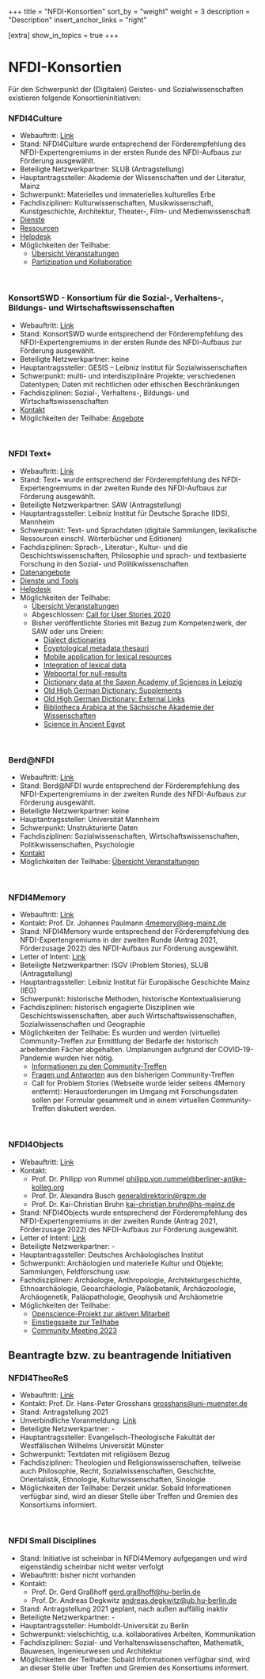 +++
title = "NFDI-Konsortien"
sort_by = "weight"
weight = 3
description = "Description"
insert_anchor_links = "right"

[extra]
show_in_topics = true
+++

# NFDI-Konsortien

Für den Schwerpunkt der (Digitalen) Geistes- und Sozialwissenschaften existieren folgende Konsortieninitiativen:

### NFDI4Culture
* Webauftritt: [Link](https://www.nfdi4culture.de/)
* Stand: NFDI4Culture wurde entsprechend der Förderempfehlung des NFDI-Expertengremiums in der ersten Runde des NFDI-Aufbaus zur Förderung ausgewählt.
* Beteiligte Netzwerkpartner: SLUB (Antragstellung)
* Hauptantragssteller: Akademie der Wissenschaften und der Literatur, Mainz
* Schwerpunkt: Materielles und immaterielles kulturelles Erbe
* Fachdisziplinen: Kulturwissenschaften, Musikwissenschaft, Kunstgeschichte, Architektur, Theater-, Film- und Medienwissenschaft
* [Dienste](https://nfdi4culture.de/services.html)
* [Ressourcen](https://nfdi4culture.de/resources.html)
* [Helpdesk](https://nfdi4culture.de/helpdesk.html)
* Möglichkeiten der Teilhabe:
  * [Übersicht Veranstaltungen](https://nfdi4culture.de/de/veranstaltungen.html)
  * [Partizipation und Kollaboration](https://nfdi4culture.de/de/dienste.html#c860)

<br />

### KonsortSWD - Konsortium für die Sozial-, Verhaltens-, Bildungs- und Wirtschaftswissenschaften
* Webauftritt: [Link](https://www.konsortswd.de/) 
* Stand: KonsortSWD wurde entsprechend der Förderempfehlung des NFDI-Expertengremiums in der ersten Runde des NFDI-Aufbaus zur Förderung ausgewählt.
* Beteiligte Netzwerkpartner: keine
* Hauptantragssteller: GESIS – Leibniz Institut für Sozialwissenschaften
* Schwerpunkt: multi- und interdisziplinäre Projekte; verschiedenen Datentypen; Daten mit rechtlichen oder ethischen Beschränkungen
* Fachdisziplinen: Sozial-, Verhaltens-, Bildungs- und Wirtschaftswissenschaften
* [Kontakt](https://www.konsortswd.de/kontakt/)
* Möglichkeiten der Teilhabe: [Angebote](https://www.konsortswd.de/angebote/)

<br />

### NFDI Text+
* Webauftritt: [Link](https://www.text-plus.org/)
* Stand: Text+ wurde entsprechend der Förderempfehlung des NFDI-Expertengremiums in der zweiten Runde des NFDI-Aufbaus zur Förderung ausgewählt.
* Beteiligte Netzwerkpartner: SAW (Antragstellung)
* Hauptantragssteller: Leibniz Institut für Deutsche Sprache (IDS), Mannheim
* Schwerpunkt: Text- und Sprachdaten (digitale Sammlungen, lexikalische Ressourcen einschl. Wörterbücher und Editionen)
* Fachdisziplinen: Sprach-, Literatur-, Kultur- und die Geschichtswissenschaften, Philosophie und sprach- und textbasierte Forschung in den Sozial- und Politikwissenschaften
* [Datenangebote](https://text-plus.org/de/daten-dienste/daten/)
* [Dienste und Tools](https://text-plus.org/de/daten-dienste/dienste/)
* [Helpdesk](https://text-plus.org/de/helpdesk/)
* Möglichkeiten der Teilhabe:
  * [Übersicht Veranstaltungen](https://text-plus.org/aktuelles/veranstaltungen/)
  * Abgeschlossen: [Call for User Stories 2020](https://text-plus.org/themen-dokumentation/user-storys-2020/)
  * Bisher veröffentlichte Stories mit Bezug zum Kompetenzwerk, der SAW oder uns Dreien:
    * [Dialect dictionaries](https://text-plus.org/en/themen-dokumentation/user-storys-2020/user-story-512/)
    * [Egyptological metadata thesauri](https://text-plus.org/en/themen-dokumentation/user-storys-2020/user-story-509/)
    * [Mobile application for lexical resources](https://text-plus.org/en/themen-dokumentation/user-storys-2020/user-story-505/)
    * [Integration of lexical data](https://text-plus.org/en/themen-dokumentation/user-storys-2020/user-story-519/)
    * [Webportal for null-results](https://text-plus.org/en/themen-dokumentation/user-storys-2020/user-story-604/)
    * [Dictionary data at the Saxon Academy of Sciences in Leipzig](https://text-plus.org/en/themen-dokumentation/user-storys-2020/user-story-521/)
    * [Old High German Dictionary: Supplements](https://text-plus.org/en/themen-dokumentation/user-storys-2020/user-story-517/)
    * [Old High German Dictionary: External Links](https://text-plus.org/en/themen-dokumentation/user-storys-2020/user-story-520/)
    * [Bibliotheca Arabica at the Sächsische Akademie der Wissenschaften](https://text-plus.org/en/themen-dokumentation/user-storys-2020/user-story-346/)
    * [Science in Ancient Egypt](https://text-plus.org/en/themen-dokumentation/user-storys-2020/user-story-341/)
  
<br />

### Berd@NFDI
* Webauftritt: [Link](https://www.berd-nfdi.de/)
* Stand: Berd@NFDI wurde entsprechend der Förderempfehlung des NFDI-Expertengremiums in der zweiten Runde des NFDI-Aufbaus zur Förderung ausgewählt.
* Beteiligte Netzwerkpartner: keine
* Hauptantragssteller: Universität Mannheim
* Schwerpunkt: Unstrukturierte Daten
* Fachdisziplinen: Sozialwissenschaften, Wirtschaftswissenschaften, Politikwissenschaften, Psychologie
* [Kontakt](https://www.berd-nfdi.de/contact/)
* Möglichkeiten der Teilhabe: [Übersicht Veranstaltungen](https://www.berd-nfdi.de/events/)
  
<br />

### NFDI4Memory
* Webauftritt: [Link](https://4memory.de/)
* Kontakt: Prof. Dr. Johannes Paulmann 4memory@ieg-mainz.de
* Stand: NFDI4Memory wurde entsprechend der Förderempfehlung des NFDI-Expertengremiums in der zweiten Runde (Antrag 2021, Förderzusage 2022) des NFDI-Aufbaus zur Förderung ausgewählt.
* Letter of Intent: [Link](https://www.dfg.de/download/pdf/foerderung/programme/nfdi/absichtserklaerungen_2020/2020_ndfi_4memory.pdf)
* Beteiligte Netzwerkpartner: ISGV (Problem Stories), SLUB (Antragstellung)
* Hauptantragssteller: Leibniz Institut für Europäische Geschichte Mainz (IEG)
* Schwerpunkt: historische Methoden, historische Kontextualisierung
* Fachdisziplinen: historisch engagierte Disziplinen wie Geschichtswissenschaften, aber auch Wirtschaftswissenschaften, Sozialwissenschaften und Geographie
* Möglichkeiten der Teilhabe: Es wurden und werden (virtuelle) Community-Treffen zur Ermittlung der Bedarfe der historisch arbeitenden Fächer abgehalten. Umplanungen aufgrund der COVID-19-Pandemie wurden hier nötig.
  * [Informationen zu den Community-Treffen](https://4memory.de/community-treffen/)
  * [Fragen und Antworten](https://4memory.de/fragen-und-antworten-zu-4memory/) aus den bisherigen Community-Treffen
  * Call for Problem Stories (Webseite wurde leider seitens 4Memory entfernt): Herausforderungen im Umgang mit Forschungsdaten sollen per Formular gesammelt und in einem virtuellen Community-Treffen diskutiert werden.

<br />

### NFDI4Objects
* Webauftritt: [Link](https://www.nfdi4objects.net/)
* Kontakt:
  * Prof. Dr. Philipp von Rummel philipp.von.rummel@berliner-antike-kolleg.org
  * Prof. Dr. Alexandra Busch generaldirektorin@rgzm.de
  * Prof. Dr. Kai-Christian Bruhn kai-christian.bruhn@hs-mainz.de
* Stand: NFDI4Objects wurde entsprechend der Förderempfehlung des NFDI-Expertengremiums in der zweiten Runde (Antrag 2021, Förderzusage 2022) des NFDI-Aufbaus zur Förderung ausgewählt.
* Letter of Intent: [Link](https://www.dfg.de/download/pdf/foerderung/programme/nfdi/absichtserklaerungen_2020/2020_ndfi_4objects.pdf)
* Beteiligte Netzwerkpartner: -
* Hauptantragssteller: Deutsches Archäologisches Institut
* Schwerpunkt: Archäologien und materielle Kultur und Objekte; Sammlungen, Feldforschung usw.
* Fachdisziplinen: Archäologie, Anthropologie, Architekturgeschichte, Ethnoarchäologie, Geoarchäologie, Paläobotanik, Archäozoologie, Archäogenetik, Paläopathologie, Geophysik und Archäometrie
* Möglichkeiten der Teilhabe:
  * [Openscience-Projekt zur aktiven Mitarbeit](https://osf.io/4t29e/)
  * [Einstiegsseite zur Teilhabe](https://www.nfdi4objects.net/index.php/teilnehmen)
  * [Community Meeting 2023](https://www.nfdi4objects.net/index.php/en/get-informed/community-meeting-and-general-assembly)

## Beantragte bzw. zu beantragende Initiativen

### NFDI4TheoReS
* Webauftritt: [Link](https://www.theores.de/)
* Kontakt: Prof. Dr. Hans-Peter Grosshans grosshans@uni-muenster.de
* Stand: Antragstellung 2021
* Unverbindliche Voranmeldung: [Link](https://www.dfg.de/download/pdf/foerderung/programme/nfdi/absichtserklaerungen_2020/2021_nfdi_theores.pdf)
* Beteiligte Netzwerkpartner: -
* Hauptantragssteller: Evangelisch-Theologische Fakultät der Westfälischen Wilhelms Universität Münster
* Schwerpunkt: Textdaten mit religiösem Bezug
* Fachdisziplinen: Theologien und Religionswissenschaften, teilweise auch Philosophie, Recht, Sozialwissenschaften, Geschichte, Orientalistik, Ethnologie, Kulturwissenschaften, Sinologie
* Möglichkeiten der Teilhabe: Derzeit unklar. Sobald Informationen verfügbar sind, wird an dieser Stelle über Treffen und Gremien des Konsortiums informiert.

<br />

### NFDI Small Disciplines
* Stand: Initiative ist scheinbar in NFDI4Memory aufgegangen und wird eigenständig scheinbar nicht weiter verfolgt
* Webauftritt: bisher nicht vorhanden
* Kontakt:
  * Prof. Dr. Gerd Graßhoff gerd.graßhoff@hu-berlin.de
  * Prof. Dr. Andreas Degkwitz andreas.degkwitz@ub.hu-berlin.de
* Stand: Antragstellung 2021 geplant, nach außen auffällig inaktiv
* Beteiligte Netzwerkpartner: -
* Hauptantragssteller: Humboldt-Universität zu Berlin
* Schwerpunkt: vielschichtig, u.a. kollaboratives Arbeiten, Kommunikation
* Fachdisziplinen: Sozial- und Verhaltenswissenschaften, Mathematik, Bauwesen, Ingenieurwesen und Architektur
* Möglichkeiten der Teilhabe: Sobald Informationen verfügbar sind, wird an dieser Stelle über Treffen und Gremien des Konsortiums informiert.
